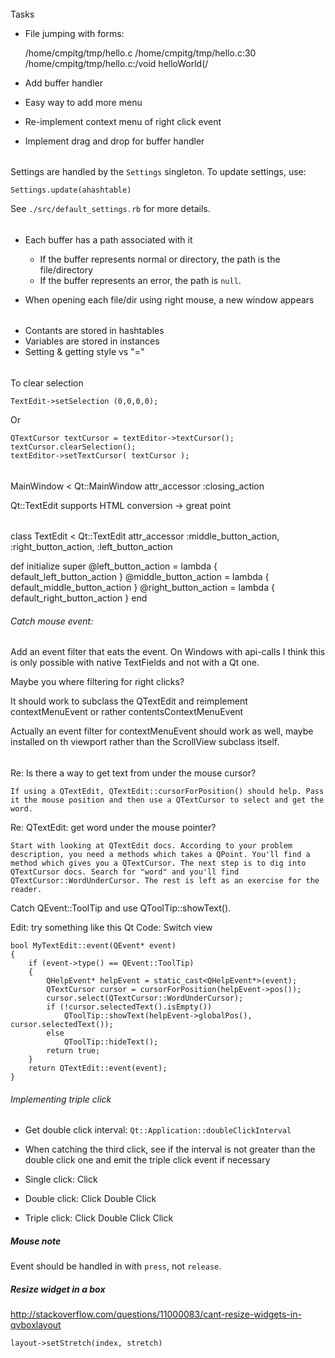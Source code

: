 ######
Tasks

* File jumping with forms:

    /home/cmpitg/tmp/hello.c
    /home/cmpitg/tmp/hello.c:30
    /home/cmpitg/tmp/hello.c:/void helloWorld(/

* Add buffer handler

* Easy way to add more menu

* Re-implement context menu of right click event

* Implement drag and drop for buffer handler

######

Settings are handled by the `Settings` singleton.  To update settings, use:

    Settings.update(ahashtable)

See `./src/default_settings.rb` for more details.

######

* Each buffer has a path associated with it
  - If the buffer represents normal or directory, the path is the file/directory
  - If the buffer represents an error, the path is `null`.

* When opening each file/dir using right mouse, a new window appears

######

* Contants are stored in hashtables
* Variables are stored in instances
* Setting & getting style vs "="

######

To clear selection

    TextEdit->setSelection (0,0,0,0);

Or

    QTextCursor textCursor = textEditor->textCursor();
    textCursor.clearSelection();
    textEditor->setTextCursor( textCursor );

######

MainWindow < Qt::MainWindow
  attr_accessor :closing_action

Qt::TextEdit supports HTML conversion -> great point

######

class TextEdit < Qt::TextEdit
  attr_accessor :middle_button_action, :right_button_action, :left_button_action

  def initialize
    super
    @left_button_action    = lambda { default_left_button_action }
    @middle_button_action  = lambda { default_middle_button_action }
    @right_button_action   = lambda { default_right_button_action }
  end

###### Catch mouse event:

Add an event filter that eats the event. On Windows with api-calls I think this is only possible with native TextFields and not with a Qt one.

Maybe you where filtering for right clicks?

It should work to subclass the QTextEdit and reimplement contextMenuEvent or rather contentsContextMenuEvent

Actually an event filter for contextMenuEvent should work as well, maybe installed on th viewport rather than the ScrollView subclass itself.

######

Re: Is there a way to get text from under the mouse cursor?

    If using a QTextEdit, QTextEdit::cursorForPosition() should help. Pass it the mouse position and then use a QTextCursor to select and get the word.

Re: QTextEdit: get word under the mouse pointer?

    Start with looking at QTextEdit docs. According to your problem description, you need a methods which takes a QPoint. You'll find a method which gives you a QTextCursor. The next step is to dig into QTextCursor docs. Search for "word" and you'll find QTextCursor::WordUnderCursor. The rest is left as an exercise for the reader. 

Catch QEvent::ToolTip and use QToolTip::showText().

Edit: try something like this
Qt Code:
Switch view

    bool MyTextEdit::event(QEvent* event)
    {
        if (event->type() == QEvent::ToolTip)
        {
            QHelpEvent* helpEvent = static_cast<QHelpEvent*>(event);
            QTextCursor cursor = cursorForPosition(helpEvent->pos());
            cursor.select(QTextCursor::WordUnderCursor);
            if (!cursor.selectedText().isEmpty())
                QToolTip::showText(helpEvent->globalPos(), cursor.selectedText());
            else
                QToolTip::hideText();
            return true;
        }
        return QTextEdit::event(event);
    }

###### Implementing triple click

* Get double click interval: `Qt::Application::doubleClickInterval`
* When catching the third click, see if the interval is not greater than the double click one and emit the triple click event if necessary

* Single click:
Click

* Double click:
Click
Double
Click

* Triple click:
Click
Double
Click
Click

##### Mouse note

Event should be handled in with `press`, not `release`.

##### Resize widget in a box

http://stackoverflow.com/questions/11000083/cant-resize-widgets-in-qvboxlayout

`layout->setStretch(index, stretch)`
